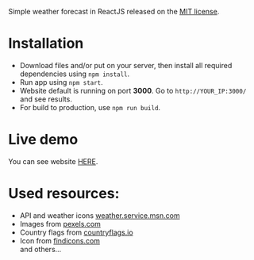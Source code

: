 Simple weather forecast in ReactJS released on the [MIT license](https://choosealicense.com/licenses/mit/).<br>

# Installation

* Download files and/or put on your server, then install all required dependencies using `npm install`.
* Run app using `npm start`.
* Website default is running on port **3000**. Go to `http://YOUR_IP:3000/` and see results.
* For build to production, use `npm run build`.

# Live demo
You can see website [HERE](http://ozelot.gq/weather).

# Used resources:
* API and weather icons [weather.service.msn.com](weather.service.msn.com)
* Images from [pexels.com](https://www.pexels.com/)
* Country flags from [countryflags.io](https://www.countryflags.io)
* Icon from [findicons.com](https://findicons.com/icon/44334/sunny_period)
<br>and others...

